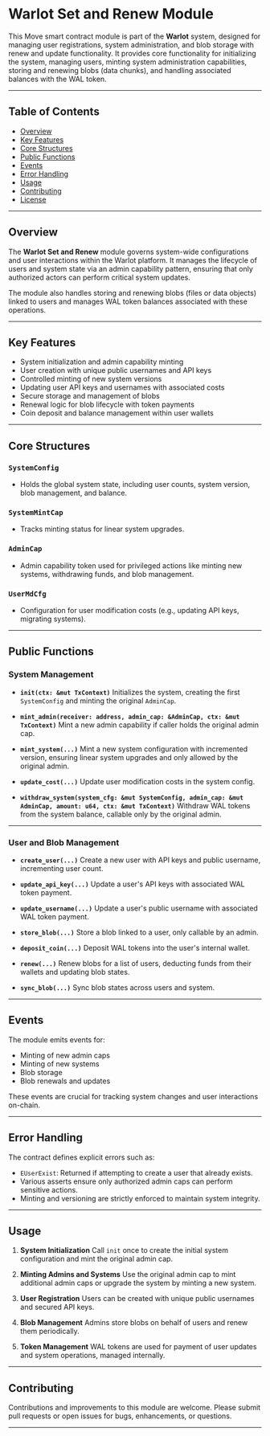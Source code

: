 # Warlot Set and Renew Module

This Move smart contract module is part of the **Warlot** system, designed for managing user registrations, system administration, and blob storage with renew and update functionality. It provides core functionality for initializing the system, managing users, minting system administration capabilities, storing and renewing blobs (data chunks), and handling associated balances with the WAL token.

---

## Table of Contents

- [Overview](#overview)
- [Key Features](#key-features)
- [Core Structures](#core-structures)
- [Public Functions](#public-functions)
- [Events](#events)
- [Error Handling](#error-handling)
- [Usage](#usage)
- [Contributing](#contributing)
- [License](#license)

---

## Overview

The **Warlot Set and Renew** module governs system-wide configurations and user interactions within the Warlot platform. It manages the lifecycle of users and system state via an admin capability pattern, ensuring that only authorized actors can perform critical system updates.

The module also handles storing and renewing blobs (files or data objects) linked to users and manages WAL token balances associated with these operations.

---

## Key Features

- System initialization and admin capability minting
- User creation with unique public usernames and API keys
- Controlled minting of new system versions
- Updating user API keys and usernames with associated costs
- Secure storage and management of blobs
- Renewal logic for blob lifecycle with token payments
- Coin deposit and balance management within user wallets

---

## Core Structures

### `SystemConfig`

- Holds the global system state, including user counts, system version, blob management, and balance.

### `SystemMintCap`

- Tracks minting status for linear system upgrades.

### `AdminCap`

- Admin capability token used for privileged actions like minting new systems, withdrawing funds, and blob management.

### `UserMdCfg`

- Configuration for user modification costs (e.g., updating API keys, migrating systems).

---

## Public Functions

### System Management

- **`init(ctx: &mut TxContext)`**
  Initializes the system, creating the first `SystemConfig` and minting the original `AdminCap`.

- **`mint_admin(receiver: address, admin_cap: &AdminCap, ctx: &mut TxContext)`**
  Mint a new admin capability if caller holds the original admin cap.

- **`mint_system(...)`**
  Mint a new system configuration with incremented version, ensuring linear system upgrades and only allowed by the original admin.

- **`update_cost(...)`**
  Update user modification costs in the system config.

- **`withdraw_system(system_cfg: &mut SystemConfig, admin_cap: &mut AdminCap, amount: u64, ctx: &mut TxContext)`**
  Withdraw WAL tokens from the system balance, callable only by the original admin.

---

### User and Blob Management

- **`create_user(...)`**
  Create a new user with API keys and public username, incrementing user count.

- **`update_api_key(...)`**
  Update a user's API keys with associated WAL token payment.

- **`update_username(...)`**
  Update a user's public username with associated WAL token payment.

- **`store_blob(...)`**
  Store a blob linked to a user, only callable by an admin.

- **`deposit_coin(...)`**
  Deposit WAL tokens into the user's internal wallet.

- **`renew(...)`**
  Renew blobs for a list of users, deducting funds from their wallets and updating blob states.

- **`sync_blob(...)`**
  Sync blob states across users and system.

---

## Events

The module emits events for:

- Minting of new admin caps
- Minting of new systems
- Blob storage
- Blob renewals and updates

These events are crucial for tracking system changes and user interactions on-chain.

---

## Error Handling

The contract defines explicit errors such as:

- `EUserExist`: Returned if attempting to create a user that already exists.
- Various asserts ensure only authorized admin caps can perform sensitive actions.
- Minting and versioning are strictly enforced to maintain system integrity.

---

## Usage

1. **System Initialization**
   Call `init` once to create the initial system configuration and mint the original admin cap.

2. **Minting Admins and Systems**
   Use the original admin cap to mint additional admin caps or upgrade the system by minting a new system.

3. **User Registration**
   Users can be created with unique public usernames and secured API keys.

4. **Blob Management**
   Admins store blobs on behalf of users and renew them periodically.

5. **Token Management**
   WAL tokens are used for payment of user updates and system operations, managed internally.

---

## Contributing

Contributions and improvements to this module are welcome. Please submit pull requests or open issues for bugs, enhancements, or questions.

---
